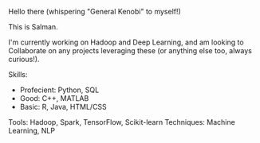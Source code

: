 Hello there (whispering "General Kenobi" to myself!)

This is Salman.

I'm currently working on Hadoop and Deep Learning, and am looking to Collaborate on any projects leveraging these (or anything else too, always curious!).

Skills:

- Profecient: Python, SQL
- Good: C++, MATLAB
- Basic: R, Java, HTML/CSS

Tools: Hadoop, Spark, TensorFlow, Scikit-learn
Techniques: Machine Learning, NLP

<!--
**pathankhansalman/pathankhansalman** is a ✨ _special_ ✨ repository because its `README.md` (this file) appears on your GitHub profile.

Here are some ideas to get you started:

- 🔭 I’m currently working on ...
- 🌱 I’m currently learning ...
- 👯 I’m looking to collaborate on ...
- 🤔 I’m looking for help with ...
- 💬 Ask me about ...
- 📫 How to reach me: ...
- 😄 Pronouns: ...
- ⚡ Fun fact: ...
-->
